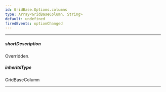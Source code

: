 ```yaml
---
id: GridBase.Options.columns
type: Array<GridBaseColumn, String>
default: undefined
firedEvents: optionChanged
---
```

---
##### shortDescription
Overridden.

##### inheritsType
GridBaseColumn

---
